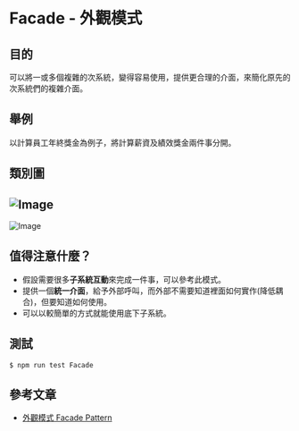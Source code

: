 # Facade - 外觀模式
## 目的
可以將一或多個複雜的次系統，變得容易使用，提供更合理的介面，來簡化原先的次系統們的複雜介面。

## 舉例
以計算員工年終獎金為例子，將計算薪資及績效獎金兩件事分開。

## 類別圖
![Image](https://i.imgur.com/MXHoKhu.png)
---
![Image](https://i.imgur.com/BLbysvc.png)

## 值得注意什麼？
- 假設需要很多**子系統互動**來完成一件事，可以參考此模式。
- 提供一個**統一介面**，給予外部呼叫，而外部不需要知道裡面如何實作(降低耦合)，但要知道如何使用。
- 可以以較簡單的方式就能使用底下子系統。

## 測試
```
$ npm run test Facade
```

## 參考文章
 - [外觀模式 Facade Pattern](https://dotblogs.com.tw/jesperlai/2018/04/15/153646)
